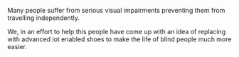 Many people suffer from serious visual impairments preventing them from travelling independently.

We, in an effort to help this people have come up with an idea of replacing with advanced iot enabled shoes to make the life of blind people much more easier.
